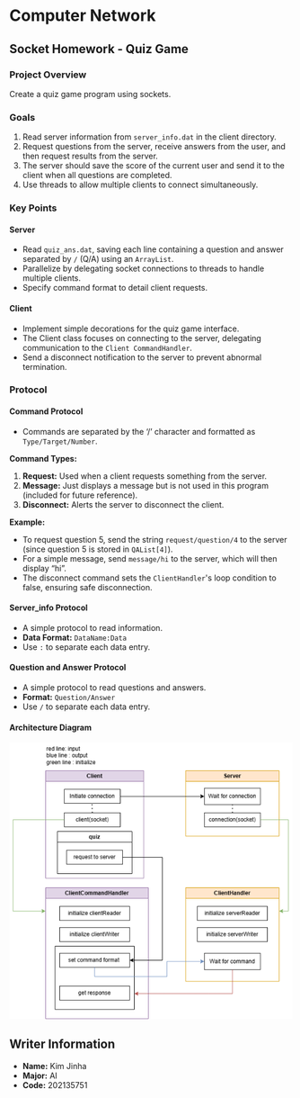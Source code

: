 # Computer Network

## Socket Homework - Quiz Game

### Project Overview
Create a quiz game program using sockets.

### Goals
1. Read server information from `server_info.dat` in the client directory.
2. Request questions from the server, receive answers from the user, and then request results from the server.
3. The server should save the score of the current user and send it to the client when all questions are completed.
4. Use threads to allow multiple clients to connect simultaneously.

### Key Points

#### Server
- Read `quiz_ans.dat`, saving each line containing a question and answer separated by `/` (Q/A) using an `ArrayList`.
- Parallelize by delegating socket connections to threads to handle multiple clients.
- Specify command format to detail client requests.

#### Client
- Implement simple decorations for the quiz game interface.
- The Client class focuses on connecting to the server, delegating communication to the `Client CommandHandler`.
- Send a disconnect notification to the server to prevent abnormal termination.

### Protocol

#### Command Protocol
- Commands are separated by the ‘/’ character and formatted as `Type/Target/Number`.

**Command Types:**
1. **Request:** Used when a client requests something from the server.
2. **Message:** Just displays a message but is not used in this program (included for future reference).
3. **Disconnect:** Alerts the server to disconnect the client.

**Example:**
- To request question 5, send the string `request/question/4` to the server (since question 5 is stored in `QAList[4]`).
- For a simple message, send `message/hi` to the server, which will then display “hi”.
- The disconnect command sets the `ClientHandler`'s loop condition to false, ensuring safe disconnection.

#### Server_info Protocol
- A simple protocol to read information.
- **Data Format:** `DataName:Data`
- Use `:` to separate each data entry.

#### Question and Answer Protocol
- A simple protocol to read questions and answers.
- **Format:** `Question/Answer`
- Use `/` to separate each data entry.

#### Architecture Diagram
![Diagram](https://github.com/rhymer3431/computer-network/blob/main/%EC%95%84%ED%82%A4%ED%85%8D%EC%B3%90.png?raw=true)

## Writer Information
- **Name:** Kim Jinha
- **Major:** AI
- **Code:** 202135751
